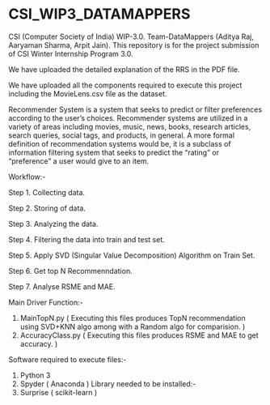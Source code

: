 # CSI_WIP3_DATAMAPPERS
CSI (Computer Society of India) WIP-3.0. Team-DataMappers (Aditya Raj, Aaryaman Sharma, Arpit Jain).
This repository is for the project submission of CSI Winter Internship Program 3.0.

We have uploaded the detailed explanation of the RRS in the PDF file.

We have uploaded all the components required to execute this project including the MovieLens.csv file as the dataset.

Recommender System is a system that seeks to predict or filter preferences according to the user’s choices. Recommender systems are utilized in a variety of areas including movies, music, news, books, research articles, search queries, social tags, and products, in general. A more formal definition of recommendation systems would be, it is a subclass of information filtering system that seeks to predict the “rating” or “preference” a user would give to an item.

Workflow:-

Step 1. Collecting data.

Step 2. Storing of data.

Step 3. Analyzing the data.

Step 4. Filtering the data into train and test set.

Step 5. Apply SVD (Singular Value Decomposition) Algorithm on Train Set.

Step 6. Get top N Recommenndation.

Step 7. Analyse RSME and MAE.

Main Driver Function:-
1. MainTopN.py        ( Executing this files produces TopN recommendation using SVD+KNN algo among with a Random algo for comparision. )
2. AccuracyClass.py   ( Executing this files produces RSME and MAE to get accuracy. ) 

Software required to execute files:-
1. Python 3 
2. Spyder ( Anaconda )
Library needed to be installed:-
1. Surprise ( scikit-learn )



